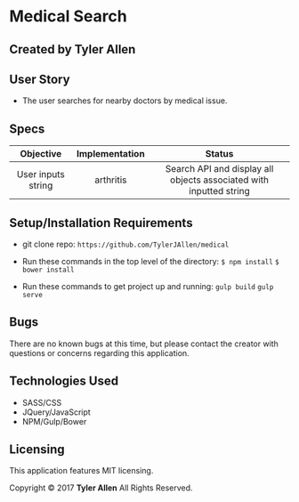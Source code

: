 # Medical Search

## Created by Tyler Allen


## User Story

* The user searches for nearby doctors by medical issue.


## Specs

| Objective | Implementation | Status |
|:-------------:|:-------------:|:-------------:|
| User inputs string | arthritis | Search API and display all objects associated with inputted string |

## Setup/Installation Requirements

  * git clone repo: `https://github.com/TylerJAllen/medical`

  * Run these commands in the top level of the directory:
  `$ npm install`
  `$ bower install`

  * Run these commands to get project up and running:
  `gulp build`
  `gulp serve`



## Bugs
There are no known bugs at this time, but please contact the creator with questions or concerns regarding this application.


## Technologies Used

  * SASS/CSS
  * JQuery/JavaScript
  * NPM/Gulp/Bower


## Licensing
This application features MIT licensing.

Copyright &copy; 2017 **Tyler Allen** All Rights Reserved.

